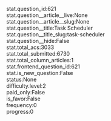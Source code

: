 stat.question_id:621  
stat.question__article__live:None  
stat.question__article__slug:None  
stat.question__title:Task Scheduler  
stat.question__title_slug:task-scheduler  
stat.question__hide:False  
stat.total_acs:3033  
stat.total_submitted:6730  
stat.total_column_articles:1  
stat.frontend_question_id:621  
stat.is_new_question:False  
status:None  
difficulty.level:2  
paid_only:False  
is_favor:False  
frequency:0  
progress:0  
